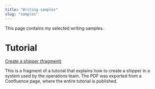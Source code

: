 ```yaml
---
title: "Writing samples"
slug: "samples"
---
```


This page contains my selected writing samples.

# Tutorial

[Create a shipper (fragment)](https://github.com/RodinGolodin/rodingolodin.github.io/raw/main/docs/samples/create-a-shipper-tutorial.pdf)

This is a fragment of a tutorial that explains how to create a shipper in a system used by the operations team. The PDF was exported from a Confluence page, where the entire tutorial is published.